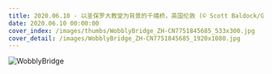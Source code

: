 ```yaml
---
title: 2020.06.10 - 以圣保罗大教堂为背景的千禧桥，英国伦敦 (© Scott Baldock/Getty Images)
date: 2020.06.10 00:00:00
cover_index: /images/thumbs/WobblyBridge_ZH-CN7751845685_533x300.jpg
cover_detail: /images/WobblyBridge_ZH-CN7751845685_1920x1080.jpg
---
```


![WobblyBridge](/images/WobblyBridge_ZH-CN7751845685_1920x1080.jpg)
